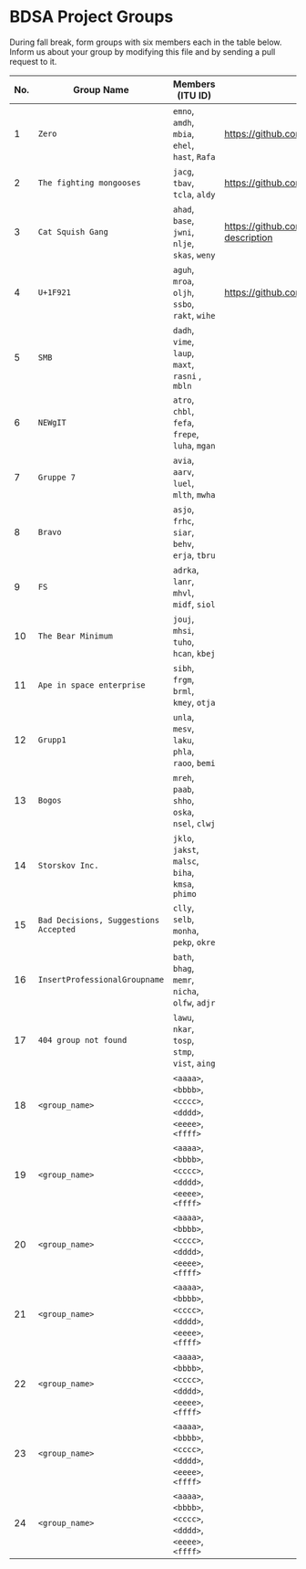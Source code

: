 # BDSA Project Groups

During fall break, form groups with six members each in the table below.
Inform us about your group by modifying this file and by sending a pull request to it.

|  No. | Group Name   | Members (ITU ID)                               | Repository URK |
|------|--------------|------------------------------------------------| ------------------------------------- |
|    1 | `Zero`       | `emno`, `amdh`, `mbia`, `ehel`, `hast`, `Rafa` | https://github.com/mikkel080/BDSA-GitInsight  |
|    2 | `The fighting mongooses` | `jacg`, `tbav`, `tcla`, `aldy`     | https://github.com/Grumlebob/GitInsight.git
|    3 | `Cat Squish Gang` | `ahad`, `base`, `jwni`, `nlje`, `skas`, `weny` | https://github.com/AdamHadouTemsamani/project-description |
|    4 | `U+1F921`    | `aguh`, `mroa`, `oljh`, `ssbo`, `rakt`, `wihe` | https://github.com/WilliamHeidemann/GitInsight |
|    5 | `SMB`        | `dadh`, `vime`, `laup`, `maxt`, `rasni` , `mbln` |   |
|    6 | `NEWgIT`     | `atro`, `chbl`, `fefa`, `frepe`, `luha`, `mgan`|  |
|    7 | `Gruppe 7`   | `avia`, `aarv`, `luel`, `mlth`, `mwha`         |  |
|    8 | `Bravo`      | `asjo`, `frhc`, `siar`, `behv`, `erja`, `tbru` |  |
|    9 | `FS`         | `adrka`, `lanr`, `mhvl`, `midf`, `siol` |  |
|   10 | `The Bear Minimum` | `jouj`, `mhsi`, `tuho`, `hcan`, `kbej` |  |
|   11 | `Ape in space enterprise` | `sibh`, `frgm`, `brml`, `kmey`, `otja`|  |
|   12 | `Grupp1` | `unla`, `mesv`, `laku`, `phla`, `raoo`, `bemi` |  |
|   13 | `Bogos` | `mreh`, `paab`, `shho`, `oska`, `nsel`, `clwj` |  |
|   14 | `Storskov Inc.` | `jklo`, `jakst`, `malsc`, `biha`, `kmsa`, `phimo` |  |
|   15 | `Bad Decisions, Suggestions Accepted` | `clly`, `selb`, `monha`, `pekp`, `okre` |  |
|   16 | `InsertProfessionalGroupname` | `bath`, `bhag`, `memr`, `nicha`, `olfw`, `adjr` |  |
|   17 | `404 group not found` | `lawu`, `nkar`, `tosp`, `stmp`, `vist`, `aing` |  |
|   18 | `<group_name>` | `<aaaa>`, `<bbbb>`, `<cccc>`, `<dddd>`, `<eeee>`, `<ffff>` |  |
|   19 | `<group_name>` | `<aaaa>`, `<bbbb>`, `<cccc>`, `<dddd>`, `<eeee>`, `<ffff>` |  |
|   20 | `<group_name>` | `<aaaa>`, `<bbbb>`, `<cccc>`, `<dddd>`, `<eeee>`, `<ffff>` |  |
|   21 | `<group_name>` | `<aaaa>`, `<bbbb>`, `<cccc>`, `<dddd>`, `<eeee>`, `<ffff>` |  |
|   22 | `<group_name>` | `<aaaa>`, `<bbbb>`, `<cccc>`, `<dddd>`, `<eeee>`, `<ffff>` |  |
|   23 | `<group_name>` | `<aaaa>`, `<bbbb>`, `<cccc>`, `<dddd>`, `<eeee>`, `<ffff>` |  |
|   24 | `<group_name>` | `<aaaa>`, `<bbbb>`, `<cccc>`, `<dddd>`, `<eeee>`, `<ffff>` |  |

